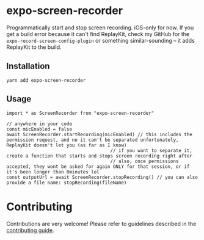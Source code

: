 # expo-screen-recorder

Programmatically start and stop screen recording. iOS-only for now. If you get a build error because it can't find ReplayKit, check my GitHub for the `expo-record-screen-config-plugin` or something similar-sounding – it adds ReplayKit to the build.


## Installation
```
yarn add expo-screen-recorder
```

## Usage
```
import * as ScreenRecorder from "expo-screen-recorder"

// anywhere in your code
const micEnabled = false
await ScreenRecorder.startRecording(micEnabled) // this includes the permission request, and no it can't be separated unfortunately, ReplayKit doesn't let you (as far as I know)
                                      // if you want to separate it, create a function that starts and stops screen recording right after
                                      // also, once permissions accepted, they wont be asked for again ONLY for that session, or if it's been longer than 8minutes lol
const outputUrl = await ScreenRecorder.stopRecording() // you can also provide a file name: stopRecording(fileName)
```

# Contributing

Contributions are very welcome! Please refer to guidelines described in the [contributing guide]( https://github.com/expo/expo#contributing).
